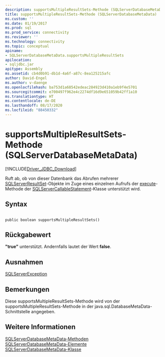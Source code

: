 ```yaml
---
description: supportsMultipleResultSets-Methode (SQLServerDatabaseMetaData)
title: supportsMultipleResultSets-Methode (SQLServerDatabaseMetaData) | Microsoft-Dokumentation
ms.custom: ''
ms.date: 01/19/2017
ms.prod: sql
ms.prod_service: connectivity
ms.reviewer: ''
ms.technology: connectivity
ms.topic: conceptual
apiname:
- SQLServerDatabaseMetaData.supportsMultipleResultSets
apilocation:
- sqljdbc.jar
apitype: Assembly
ms.assetid: cb4d0b91-db1d-4a6f-a87c-8ea125215afc
author: David-Engel
ms.author: v-daenge
ms.openlocfilehash: ba753d1a68542edeac284923d410a1eb9f4e5701
ms.sourcegitcommit: e700497f962e4c2274df16d9e651059b42ff1a10
ms.translationtype: HT
ms.contentlocale: de-DE
ms.lasthandoff: 08/17/2020
ms.locfileid: "88450332"
---
```

# <a name="supportsmultipleresultsets-method-sqlserverdatabasemetadata"></a>supportsMultipleResultSets-Methode (SQLServerDatabaseMetaData)
[!INCLUDE[Driver_JDBC_Download](../../../includes/driver_jdbc_download.md)]

  Ruft ab, ob von dieser Datenbank das Abrufen mehrerer [SQLServerResultSet](../../../connect/jdbc/reference/sqlserverresultset-class.md)-Objekte im Zuge eines einzelnen Aufrufs der [execute](../../../connect/jdbc/reference/execute-method.md)-Methode der [SQLServerCallableStatement](../../../connect/jdbc/reference/sqlservercallablestatement-class.md)-Klasse unterstützt wird.  
  
## <a name="syntax"></a>Syntax  
  
```  
  
public boolean supportsMultipleResultSets()  
```  
  
## <a name="return-value"></a>Rückgabewert  
 **"true"** unterstützt. Andernfalls lautet der Wert **false**.  
  
## <a name="exceptions"></a>Ausnahmen  
 [SQLServerException](../../../connect/jdbc/reference/sqlserverexception-class.md)  
  
## <a name="remarks"></a>Bemerkungen  
 Diese supportsMultipleResultSets-Methode wird von der supportsMultipleResultSets-Methode in der java.sql.DatabaseMetaData-Schnittstelle angegeben.  
  
## <a name="see-also"></a>Weitere Informationen  
 [SQLServerDatabaseMetaData-Methoden](../../../connect/jdbc/reference/sqlserverdatabasemetadata-methods.md)   
 [SQLServerDatabaseMetaData-Elemente](../../../connect/jdbc/reference/sqlserverdatabasemetadata-members.md)   
 [SQLServerDatabaseMetaData-Klasse](../../../connect/jdbc/reference/sqlserverdatabasemetadata-class.md)  
  
  

